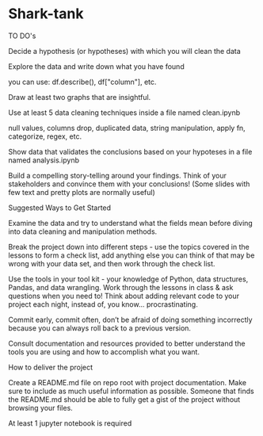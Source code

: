 # Shark-tank

TO DO's 

Decide a hypothesis (or hypotheses) with which you will clean the data

Explore the data and write down what you have found

you can use: df.describe(), df["column"], etc.

Draw at least two graphs that are insightful.

Use at least 5 data cleaning techniques inside a file named clean.ipynb

null values, columns drop, duplicated data, string manipulation, apply fn, categorize, regex, etc.

Show data that validates the conclusions based on your hypoteses in a file named analysis.ipynb

Build a compelling story-telling around your findings. Think of your stakeholders and convince them with your conclusions! (Some slides with few text and pretty plots are normally useful)


Suggested Ways to Get Started

Examine the data and try to understand what the fields mean before diving into data cleaning and manipulation methods.

Break the project down into different steps - use the topics covered in the lessons to form a check list, add anything else you can think of that may be wrong with your data set, and then work through the check list.

Use the tools in your tool kit - your knowledge of Python, data structures, Pandas, and data wrangling. Work through the lessons in class & ask questions when you need to! Think about adding relevant code to your project each night, instead of, you know... procrastinating.

Commit early, commit often, don’t be afraid of doing something incorrectly because you can always roll back to a previous version.

Consult documentation and resources provided to better understand the tools you are using and how to accomplish what you want.


How to deliver the project


Create a README.md file on repo root with project documentation. Make sure to include as much useful information as possible. Someone that finds the README.md should be able to fully get a gist of the project without browsing your files.


At least 1 jupyter notebook is required
